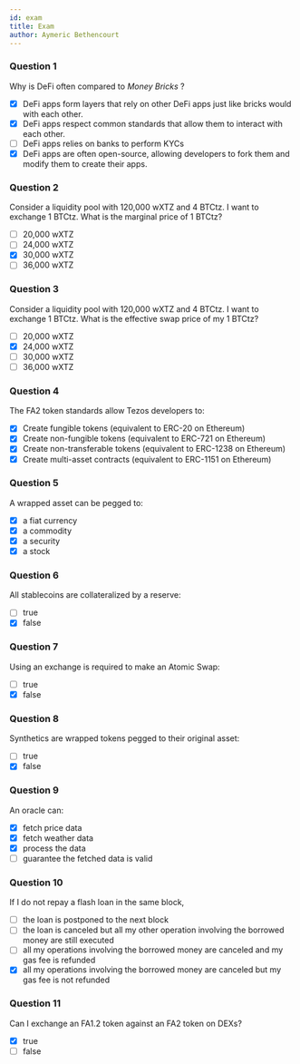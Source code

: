 ```yaml
---
id: exam
title: Exam
author: Aymeric Bethencourt
---
```


### Question 1

Why is DeFi often compared to _Money Bricks_ ?

- [x] DeFi apps form layers that rely on other DeFi apps just like bricks would with each other.
- [x] DeFi apps respect common standards that allow them to interact with each other.
- [ ] DeFi apps relies on banks to perform KYCs
- [x] DeFi apps are often open-source, allowing developers to fork them and modify them to create their apps.

### Question 2

Consider a liquidity pool with 120,000 wXTZ and 4 BTCtz. I want to exchange 1 BTCtz. What is the marginal price of 1 BTCtz?

- [ ] 20,000 wXTZ 
- [ ] 24,000 wXTZ 
- [x] 30,000 wXTZ
- [ ] 36,000 wXTZ

### Question 3

Consider a liquidity pool with 120,000 wXTZ and 4 BTCtz. I want to exchange 1 BTCtz. What is the effective swap price of my 1 BTCtz?

- [ ] 20,000 wXTZ 
- [x] 24,000 wXTZ 
- [ ] 30,000 wXTZ
- [ ] 36,000 wXTZ

### Question 4

The FA2 token standards allow Tezos developers to:

- [x] Create fungible tokens (equivalent to ERC-20 on Ethereum)
- [x] Create non-fungible tokens (equivalent to ERC-721 on Ethereum)
- [x] Create non-transferable tokens (equivalent to ERC-1238 on Ethereum)
- [x] Create multi-asset contracts (equivalent to ERC-1151 on Ethereum)

### Question 5

A wrapped asset can be pegged to:

- [x] a fiat currency
- [x] a commodity
- [x] a security
- [x] a stock

### Question 6

All stablecoins are collateralized by a reserve:

- [ ] true
- [x] false

### Question 7

Using an exchange is required to make an Atomic Swap:

- [ ] true
- [x] false

### Question 8

Synthetics are wrapped tokens pegged to their original asset:

- [ ] true
- [x] false

### Question 9

An oracle can:

- [x] fetch price data
- [x] fetch weather data
- [x] process the data
- [ ] guarantee the fetched data is valid

### Question 10

If I do not repay a flash loan in the same block,

- [ ] the loan is postponed to the next block
- [ ] the loan is canceled but all my other operation involving the borrowed money are still executed
- [ ] all my operations involving the borrowed money are canceled and my gas fee is refunded
- [x] all my operations involving the borrowed money are canceled but my gas fee is not refunded

### Question 11

Can I exchange an FA1.2 token against an FA2 token on DEXs?

- [x] true
- [ ] false
